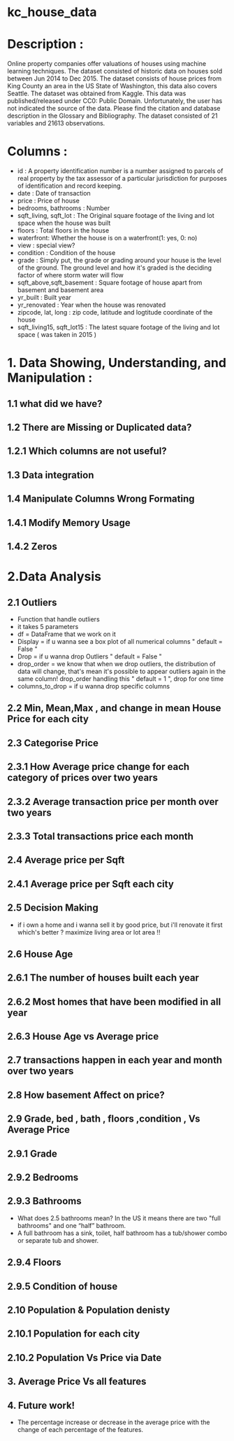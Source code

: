 # kc_house_data
# Description :
Online property companies offer valuations of houses using machine learning techniques. The dataset consisted of historic data on houses sold between Jun 2014 to Dec 2015.
The dataset consists of house prices from King County an area in the US State of Washington, this data also covers Seattle. The dataset was obtained from Kaggle. This data was published/released under CC0: Public Domain. Unfortunately, the user has not indicated the source of the data. Please find the citation and database description in the Glossary and Bibliography. The dataset consisted of 21 variables and 21613 observations.

# Columns :
* id : A property identification number is a number assigned to parcels of real property by the tax assessor of a particular jurisdiction for purposes of identification and record keeping.
* date : Date of transaction
* price : Price of house
* bedrooms, bathrooms : Number
* sqft_living, sqft_lot : The Original square footage of the living and lot space when the house was built
* floors : Total floors in the house
* waterfront: Whether the house is on a waterfront(1: yes, 0: no)
* view : special view?
* condition : Condition of the house
* grade : Simply put, the grade or grading around your house is the level of the ground. The ground level and how it's graded is the deciding factor of where storm water will flow
* sqft_above,sqft_basement : Square footage of house apart from basement and basement area
* yr_built : Built year
* yr_renovated : Year when the house was renovated
* zipcode, lat, long : zip code, latitude and logtitude coordinate of the house
* sqft_living15, sqft_lot15 : The latest square footage of the living and lot space ( was taken in 2015 )

# 1. Data Showing, Understanding, and Manipulation :
## 1.1 what did we have?
## 1.2 There are Missing or Duplicated data?
## 1.2.1 Which columns are not useful?
## 1.3 Data integration
## 1.4 Manipulate Columns Wrong Formating
## 1.4.1 Modify Memory Usage
## 1.4.2 Zeros
# 2.Data Analysis
## 2.1 Outliers
* Function that handle outliers
* it takes 5 parameters
* df = DataFrame that we work on it
* Display = if u wanna see a box plot of all numerical columns " default = False "
* Drop = if u wanna drop Outliers " default = False "
* drop_order = we know that when we drop outliers, the distribution of data will change, that's mean it's possible to appear outliers again in the same column!     drop_order handling this " default = 1 ", drop for one time
* columns_to_drop = if u wanna drop specific columns

## 2.2 Min, Mean,Max , and change in mean House Price for each city
## 2.3 Categorise Price
## 2.3.1 How Average price change for each category of prices over two years
## 2.3.2 Average transaction price per month over two years
## 2.3.3 Total transactions price each month
## 2.4 Average price per Sqft
## 2.4.1 Average price per Sqft each city
## 2.5 Decision Making
* if i own a home and i wanna sell it by good price, but i'll renovate it first which's better ? maximize living area or lot area !!
## 2.6 House Age
## 2.6.1 The number of houses built each year
## 2.6.2 Most homes that have been modified in all year
## 2.6.3 House Age vs Average price
## 2.7 transactions happen in each year and month over two years
## 2.8 How basement Affect on price?
## 2.9 Grade, bed , bath , floors ,condition , Vs Average Price
## 2.9.1 Grade
## 2.9.2 Bedrooms
## 2.9.3 Bathrooms
* What does 2.5 bathrooms mean? In the US it means there are two "full bathrooms" and one “half” bathroom.
* A full bathroom has a sink, toilet, half bathroom has a tub/shower combo or separate tub and shower.
## 2.9.4 Floors
## 2.9.5 Condition of house
## 2.10 Population & Population denisty
## 2.10.1 Population for each city
## 2.10.2 Population Vs Price via Date
## 3. Average Price Vs all features
## 4. Future work!
* The percentage increase or decrease in the average price with the change of each percentage of the features.
